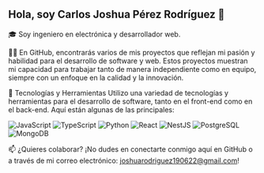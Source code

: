## Hola, soy Carlos Joshua Pérez Rodríguez 👋
🎓  Soy ingeniero en electrónica y desarrollador web.

👨‍💻 En GitHub, encontrarás varios de mis proyectos que reflejan mi pasión y habilidad para el desarrollo de software y web. Estos proyectos muestran mi capacidad para trabajar tanto de manera independiente como en equipo, siempre con un enfoque en la calidad y la innovación.

🔧 Tecnologías y Herramientas
Utilizo una variedad de tecnologías y herramientas para el desarrollo de software, tanto en el front-end como en el back-end. Aquí están algunas de las principales:

![JavaScript](https://img.shields.io/badge/-JavaScript-F7DF1E?style=flat-square&logo=javascript&logoColor=black)
![TypeScript](https://img.shields.io/badge/-TypeScript-007ACC?style=flat-square&logo=typescript)
![Python](https://img.shields.io/badge/-Python-3776AB?style=flat-square&logo=python&logoColor=white)
![React](https://img.shields.io/badge/-React-61DAFB?style=flat-square&logo=react&logoColor=white)
![NestJS](https://img.shields.io/badge/-NestJS-E0234E?style=flat-square&logo=nestjs&logoColor=white)
![PostgreSQL](https://img.shields.io/badge/-PostgreSQL-336791?style=flat-square&logo=postgresql&logoColor=white)
![MongoDB](https://img.shields.io/badge/-MongoDB-47A248?style=flat-square&logo=mongodb&logoColor=white)

📫 ¿Quieres colaborar? ¡No dudes en conectarte conmigo aquí en GitHub o a través de mi correo electrónico: joshuarodriguez190622@gmail.com!
<!--
**JoshuaRod15/JoshuaRod15** is a ✨ _special_ ✨ repository because its `README.md` (this file) appears on your GitHub profile.

Here are some ideas to get you started:

- 🔭 I’m currently working on ...
- 🌱 I’m currently learning ...
- 👯 I’m looking to collaborate on ...
- 🤔 I’m looking for help with ...
- 💬 Ask me about ...
- 📫 How to reach me: ...
- 😄 Pronouns: ...
- ⚡ Fun fact: ...
-->
